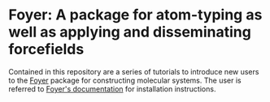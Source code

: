 # Foyer: A package for atom-typing as well as applying and disseminating forcefields

Contained in this repository are a series of tutorials to introduce new
users to the [Foyer](https://github.com/mosdef-hub/foyer) package for
constructing molecular systems. The user is referred to
[Foyer's documentation](https://github.com/mosdef-hub/foyer/blob/master/docs/installation.md)
for installation instructions.
